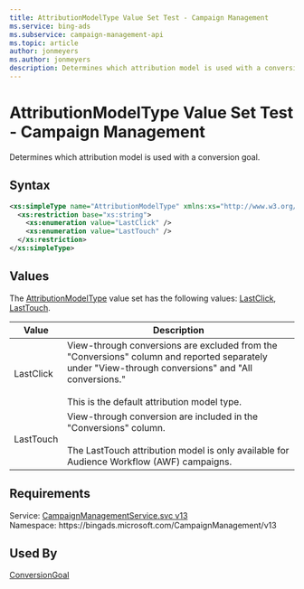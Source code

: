 ```yaml
---
title: AttributionModelType Value Set Test - Campaign Management
ms.service: bing-ads
ms.subservice: campaign-management-api
ms.topic: article
author: jonmeyers
ms.author: jonmeyers
description: Determines which attribution model is used with a conversion goal.(test)
---
```

# AttributionModelType Value Set Test - Campaign Management
Determines which attribution model is used with a conversion goal.

## Syntax
```xml
<xs:simpleType name="AttributionModelType" xmlns:xs="http://www.w3.org/2001/XMLSchema">
  <xs:restriction base="xs:string">
    <xs:enumeration value="LastClick" />
    <xs:enumeration value="LastTouch" />
  </xs:restriction>
</xs:simpleType>
```

## <a name="values"></a>Values

The [AttributionModelType](attributionmodeltype.md) value set has the following values: [LastClick](#lastclick), [LastTouch](#lasttouch).

|Value|Description|
|-----------|---------------|
|<a name="lastclick"></a>LastClick|View-through conversions are excluded from the "Conversions" column and reported separately under "View-through conversions" and "All conversions." <br /><br />This is the default attribution model type.|
|<a name="lasttouch"></a>LastTouch|View-through conversion are included in the "Conversions" column. <br /><br />The LastTouch attribution model is only available for Audience Workflow (AWF) campaigns.|

## Requirements
Service: [CampaignManagementService.svc v13](https://campaign.api.bingads.microsoft.com/Api/Advertiser/CampaignManagement/v13/CampaignManagementService.svc)  
Namespace: https\://bingads.microsoft.com/CampaignManagement/v13  

## Used By
[ConversionGoal](conversiongoal.md)  
